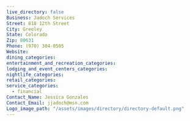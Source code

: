 ```yaml
---
live_directory: false
Business: Jadoch Services
Street: 818 12th Street
City: Greeley
State: Colorado
Zip: 80631
Phone: (970) 304-0505
Website:
dining_categories:
entertainment_and_recreation_categories:
lodging_and_event_centers_categories:
nightlife_categories:
retail_categories:
service_categories:
  - financial
Contact_Name: Jessica Gonzales
Contact_Email: jjadoch@msn.com
Logo_image_path: "/assets/images/directory/directory-default.png"
---
```



